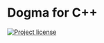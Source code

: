 # Dogma for C++

[![Project license](https://img.shields.io/badge/license-Public%20Domain-blue.svg)](https://unlicense.org)
